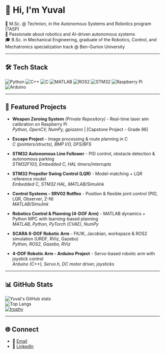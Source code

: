 # 👋 Hi, I'm Yuval 

🔬 M.Sc. @ Technion, in the Autonomous Systems and Robotics program (TASP)  
🤖 Passionate about robotics and AI-driven autonomous systems  
🎓 B.Sc. in Mechanical Engineering, graduate of the Robotics, Control, and Mechatronics specialization track @ Ben-Gurion University   

 

---

## 🛠️ Tech Stack
![Python](https://img.shields.io/badge/Python-3776AB?style=for-the-badge&logo=python&logoColor=white)
![C++](https://img.shields.io/badge/C++-00599C?style=for-the-badge&logo=c%2B%2B&logoColor=white)
![C](https://img.shields.io/badge/C-00599C?style=for-the-badge&logo=c&logoColor=white)
![MATLAB](https://img.shields.io/badge/MATLAB-orange?style=for-the-badge&logo=mathworks&logoColor=white)
![ROS2](https://img.shields.io/badge/ROS2-22314E?style=for-the-badge&logo=ros&logoColor=white)
![STM32](https://img.shields.io/badge/STM32-03234B?style=for-the-badge&logo=stmicroelectronics&logoColor=white)
![Raspberry Pi](https://img.shields.io/badge/Raspberry%20Pi-C51A4A?style=for-the-badge&logo=raspberrypi&logoColor=white)
![Arduino](https://img.shields.io/badge/Arduino-00979D?style=for-the-badge&logo=arduino&logoColor=white)


---

## 🚀 Featured Projects
- **Weapon Zeroing System** *(Private Repository)* - Real-time laser aim calibration on Raspberry Pi  
  *Python, OpenCV, NumPy, gpiozero* | [Capstone Project - Grade 96]  

- **Escape Project** - Image processing & route planning in C  
  *C (pointers/structs), BMP I/O, DFS/BFS*  

- **STM32 Autonomous Line Follower** - PID control, obstacle detection & autonomous parking  
  *STM32F103, Embedded C, HAL timers/interrupts*  

- **STM32 Propeller Swing Control (LQR)** - Model-matching + LQR reference model  
  *Embedded C, STM32 HAL, MATLAB/Simulink*  

- **Control Systems - SRV02 Rotflex** - Position & flexible joint control (PID, LQR, Observer, Z-N)  
  *MATLAB/Simulink*  

- **Robotics Control & Planning (4-DOF Arm)** - MATLAB dynamics + Python MPC with learning-based planning  
  *MATLAB, Python, PyTorch (CVAE), NumPy*  

- **SCARA 6-DOF Robotic Arm** - FK/IK, Jacobian, workspace & ROS2 simulation (URDF, RViz, Gazebo)  
  *Python, ROS2, Gazebo, RViz*  

- **4-DOF Robotic Arm - Arduino Project** - Servo-based robotic arm with joystick control  
  *Arduino (C++), Servo.h, DC motor driver, joysticks*  

---

## 📊 GitHub Stats
![Yuval's GitHub stats](https://github-readme-stats.vercel.app/api?username=yuvalMARMOR&show_icons=true&theme=tokyonight)  
![Top Langs](https://github-readme-stats.vercel.app/api/top-langs/?username=yuvalMARMOR&layout=compact&theme=tokyonight)  
[![trophy](https://github-profile-trophy.vercel.app/?username=yuvalMARMOR&theme=tokyonight&margin-w=15)](https://github.com/ryo-ma/github-profile-trophy)


---

## 🌐 Connect
- 📧 [Email](mailto:yuval5586871@gmail.com)  
- 💼 [LinkedIn](www.linkedin.com/in/yuval-marmor-robotics-ai)  
